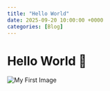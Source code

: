 ```yaml
---
title: "Hello World"
date: 2025-09-20 10:00:00 +0000
categories: [Blog]
---
```


# Hello World 👋

 


![My First Image](/assets/lib/img/hello-world.jpg)
